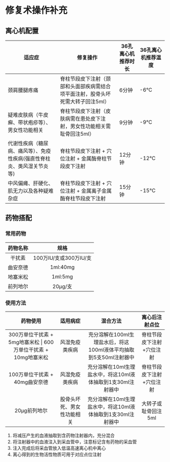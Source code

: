 # 修复术操作补充

## 离心机配置

| 适应症 | 修复操作 | 36孔离心机推荐时长 | 36孔离心机推荐温度 |
|--------|----------|----------------------|--------|
| 颈肩腰腿疼痛 | 脊柱节段皮下注射（颈部和头面部疾病需结合项平面注射，股骨头坏死需大转子回注5ml） | 6分钟 | -6℃ |
| 疑难皮肤病（牛皮癣、带状疱疹等）、男女性功能相关 | 脊柱节段皮下注射（皮肤病需在患处皮下注射，男女性功能相关需耻骨回注5ml） | 9分钟 | -9℃ |
| 代谢性疾病（糖尿病、痛风等）、免疫性疾病(强直性脊柱炎、类风湿关节炎等) | 脊柱节段皮下注射 + 穴位注射 + 金属酶脊柱节段皮下注射 | 12分钟 | -12℃ |
| 中风偏瘫、肝硬化、肌无力以及各种疑难杂症 | 脊柱节段皮下注射 + 穴位注射 + 金属离子金属酶脊柱节段皮下注射 | 15分钟 | -15℃ |

## 药物搭配

### 常用药物

| 药物名称 | 规格 |
| :---: | :---: |
| 干扰素 | 100万IU/支或300万IU/支 |
| 曲安奈德 | 1ml:40mg |
| 地塞米松 | 1ml:5mg |
| 前列地尔 | 20μg/支 |

### 使用方法

| 药物使用 | 适用病症 | 混合方法 | 离心后注射点位 |
| :---: | :---: | :---: | :---: |
| 300万单位干扰素 + 5mg地塞米松 \| 600万单位干扰素 + 10mg地塞米松 | 风湿免疫类疾病 | 充分溶解在100ml生理盐水后，将这100ml液体平均抽取到5支50ml注射器中 | 脊柱节段皮下注射+穴位注射 |
| 100万单位干扰素 + 40mg曲安奈德 | 风湿免疫类疾病 | 充分溶解在10ml生理盐水中，将这10ml液体抽取到1支30ml注射器中 | 脊柱节段皮下注射+穴位注射 |
| 20μg前列地尔 | 股骨头坏死、男女性功能相关 | 充分溶解在10ml生理盐水中，将这10ml液体抽取到1支30ml注射器中 | 大转子或耻骨回注5ml |

1. 将减压产生的血液抽取到含药物注射器内，充分混合
2. 将注射器中的血液注入到采血管中，注意标记含有药物的采血管
3. 注入完成后将采血管放入低温高速离心机中离心
4. 离心得到的生物活性物质可用于对应点位注射
